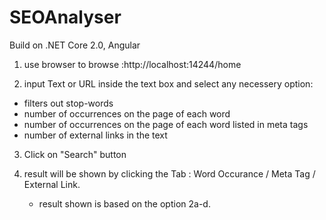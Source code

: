 # SEOAnalyser
Build on .NET Core 2.0, Angular

1. use browser to browse :http://localhost:14244/home

2. input Text or URL inside the text box and select any necessery option:
-  filters out stop-words
-  number of occurrences on the page of each word
-  number of occurrences on the page of each word listed in meta tags
-  number of external links in the text 

3. Click on "Search" button

4. result will be shown by clicking the Tab : Word Occurance / Meta Tag / External Link.
    * result shown is based on the option 2a-d.
 
